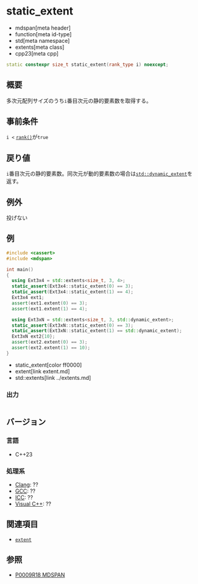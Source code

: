 # static_extent
* mdspan[meta header]
* function[meta id-type]
* std[meta namespace]
* extents[meta class]
* cpp23[meta cpp]

```cpp
static constexpr size_t static_extent(rank_type i) noexcept;
```

## 概要
多次元配列サイズのうち`i`番目次元の静的要素数を取得する。


## 事前条件
`i <` [`rank()`](rank.md)が`true`


## 戻り値
`i`番目次元の静的要素数。同次元が動的要素数の場合は[`std::dynamic_extent`](/reference/span/dynamic_extent.md)を返す。


## 例外
投げない


## 例
```cpp example
#include <cassert>
#include <mdspan>

int main()
{
  using Ext3x4 = std::extents<size_t, 3, 4>;
  static_assert(Ext3x4::static_extent(0) == 3);
  static_assert(Ext3x4::static_extent(1) == 4);
  Ext3x4 ext1;
  assert(ext1.extent(0) == 3);
  assert(ext1.extent(1) == 4);

  using Ext3xN = std::extents<size_t, 3, std::dynamic_extent>;
  static_assert(Ext3xN::static_extent(0) == 3);
  static_assert(Ext3xN::static_extent(1) == std::dynamic_extent);
  Ext3xN ext2{10};
  assert(ext2.extent(0) == 3);
  assert(ext2.extent(1) == 10);
}
```
* static_extent[color ff0000]
* extent[link extent.md]
* std::extents[link ../extents.md]


### 出力
```
```


## バージョン
### 言語
- C++23

### 処理系
- [Clang](/implementation.md#clang): ??
- [GCC](/implementation.md#gcc): ??
- [ICC](/implementation.md#icc): ??
- [Visual C++](/implementation.md#visual_cpp): ??


## 関連項目
- [`extent`](extent.md)


## 参照
- [P0009R18 MDSPAN](https://www.open-std.org/jtc1/sc22/wg21/docs/papers/2022/p0009r18.html)

